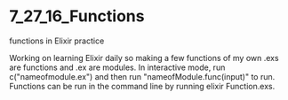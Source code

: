 # 7_27_16_Functions
functions in Elixir practice

Working on learning Elixir daily so making a few functions of my own
.exs are functions and .ex are modules. 
In interactive mode, run c("nameofmodule.ex") and then run "nameofModule.func(input)" to run.
Functions can be run in the command line by running elixir Function.exs.
